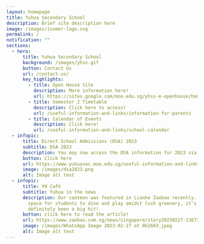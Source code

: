 ```yaml
---
layout: homepage
title: Yuhua Secondary School
description: Brief site description here
image: /images/isomer-logo.svg
permalink: /
notification: ""
sections:
  - hero:
      title: Yuhua Secondary School
      background: /images/yhss.gif
      button: Contact Us
      url: /contact-us/
      key_highlights:
        - title: Open House Site
          description: More information here!
          url: https://sites.google.com/moe.edu.sg/yhss-e-openhouse/home
        - title: Semester 2 Timetable
          description: Click here to access!
          url: /useful-information-and-links/information-for-parents
        - title: Calendar of Events
          description: Click here!
          url: /useful-information-and-links/school-calendar
  - infopic:
      title: Direct School Admissions (DSA) 2023
      subtitle: DSA 2023
      description: You may now access the DSA information for 2023 via the following link
      button: Click here
      url: https://www.yuhuasec.moe.edu.sg/useful-information-and-links/direct-school-admissions-dsa
      image: /images/dsa2023.png
      alt: Image alt text
  - infopic:
      title: YH Café
      subtitle: Yuhua in the news
      description: Our canteen was featured in Lianhe Zaobao recently. An inviting
        space for students to dine and play amidst lush greenery, it's
        definitely been a big hit!
      button: click here to read the article!
      url: https://www.zaobao.com.sg/news/singapore/story20230227-1367207
      image: /images/WhatsApp Image 2023-02-27 at 062603.jpeg
      alt: Image alt text
---
```

